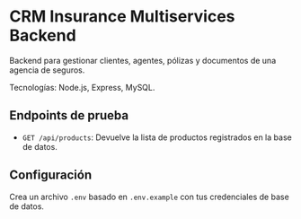 # CRM Insurance Multiservices Backend

Backend para gestionar clientes, agentes, pólizas y documentos de una agencia de seguros.

Tecnologías: Node.js, Express, MySQL.

## Endpoints de prueba

- `GET /api/products`: Devuelve la lista de productos registrados en la base de datos.

## Configuración

Crea un archivo `.env` basado en `.env.example` con tus credenciales de base de datos.

